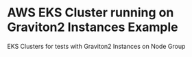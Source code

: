# AWS EKS Cluster running on Graviton2 Instances Example

EKS Clusters for tests with Graviton2 Instances on Node Group

